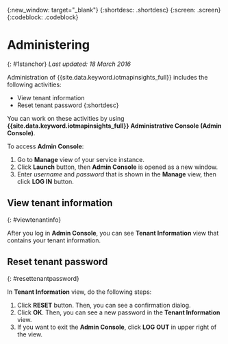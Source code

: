 {:new_window: target="_blank"}
{:shortdesc: .shortdesc}
{:screen: .screen}
{:codeblock: .codeblock}

# Administering
{: #1stanchor}
*Last updated: 18 March 2016*


Administration of {{site.data.keyword.iotmapinsights_full}} includes the following activities:
- View tenant information
- Reset tenant password
{:shortdesc}

You can work on these activities by using **{{site.data.keyword.iotmapinsights_full}} Administrative Console (Admin Console)**.

To access **Admin Console**:

1. Go to **Manage** view of your service instance.
2. Click **Launch** button, then **Admin Console** is opened as a new window.
3. Enter *username* and *password* that is shown in the **Manage** view, then click **LOG IN** button.

## View tenant information
{: #viewtenantinfo}

After you log in **Admin Console**, you can see **Tenant Information** view that contains your tenant information.

## Reset tenant password
{: #resettenantpassword}

In **Tenant Information** view, do the following steps:

1. Click **RESET** button. Then, you can see a confirmation dialog.
2. Click **OK**. Then, you can see a new password in the **Tenant Information** view.
3. If you want to exit the **Admin Console**, click **LOG OUT** in upper right of the view.
